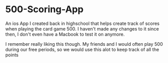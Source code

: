 # 500-Scoring-App

An ios App I created back in highschool that helps create track of scores when playing the card game 500.
I haven't made any changes to it since then, I don't even have a Macbook to test it on anymore.

I remember really liking this though. My friends and I would often play 500 during our free periods, so we would use this alot to keep track of all the points
